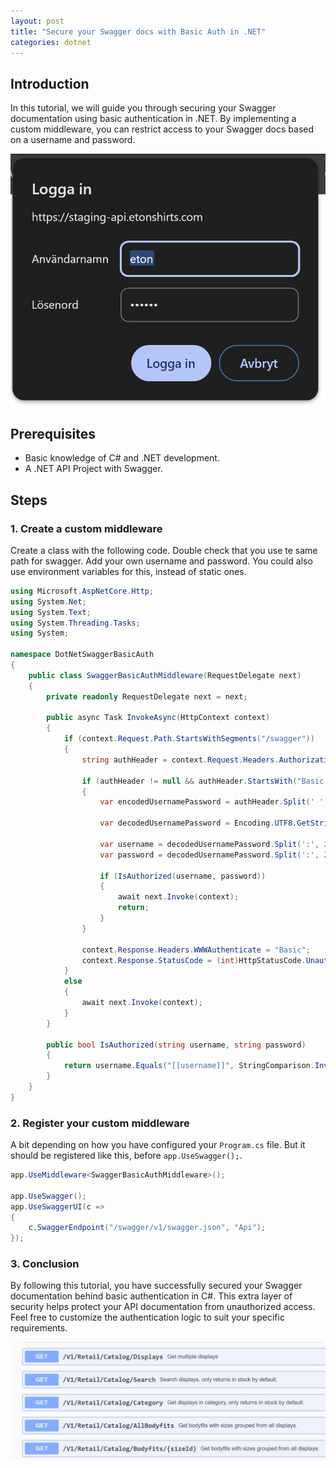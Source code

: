 ```yaml
---
layout: post
title: "Secure your Swagger docs with Basic Auth in .NET"
categories: dotnet
---
```


## Introduction
In this tutorial, we will guide you through securing your Swagger documentation using basic authentication in .NET. 
By implementing a custom middleware, you can restrict access to your Swagger docs based on a username and password.

![Basic Auth](/images/swagger_auth.png)

## Prerequisites
- Basic knowledge of C# and .NET development.
- A .NET API Project with Swagger.

## Steps

### 1. Create a custom middleware

Create a class with the following code. Double check that you use te same path for swagger.
Add your own username and password. You could also use environment variables for this, instead of static ones.

```cs
using Microsoft.AspNetCore.Http;
using System.Net;
using System.Text;
using System.Threading.Tasks;
using System;

namespace DotNetSwaggerBasicAuth
{
    public class SwaggerBasicAuthMiddleware(RequestDelegate next)
    {
        private readonly RequestDelegate next = next;

        public async Task InvokeAsync(HttpContext context)
        {
            if (context.Request.Path.StartsWithSegments("/swagger"))
            {
                string authHeader = context.Request.Headers.Authorization;

                if (authHeader != null && authHeader.StartsWith("Basic "))
                {
                    var encodedUsernamePassword = authHeader.Split(' ', 2, StringSplitOptions.RemoveEmptyEntries)[1]?.Trim();

                    var decodedUsernamePassword = Encoding.UTF8.GetString(Convert.FromBase64String(encodedUsernamePassword));

                    var username = decodedUsernamePassword.Split(':', 2)[0];
                    var password = decodedUsernamePassword.Split(':', 2)[1];

                    if (IsAuthorized(username, password))
                    {
                        await next.Invoke(context);
                        return;
                    }
                }

                context.Response.Headers.WWWAuthenticate = "Basic";
                context.Response.StatusCode = (int)HttpStatusCode.Unauthorized;
            }
            else
            {
                await next.Invoke(context);
            }
        }

        public bool IsAuthorized(string username, string password)
        {
            return username.Equals("[[username]]", StringComparison.InvariantCultureIgnoreCase) && password.Equals("[[password]]");
        }
    }
}
```


### 2. Register your custom middleware

A bit depending on how you have configured your `Program.cs` file. 
But it should be registered like this, before `app.UseSwagger();`.

```cs
app.UseMiddleware<SwaggerBasicAuthMiddleware>();

app.UseSwagger();
app.UseSwaggerUI(c =>
{
    c.SwaggerEndpoint("/swagger/v1/swagger.json", "Api");
});
```

### 3. Conclusion
By following this tutorial, you have successfully secured your Swagger documentation behind basic authentication in C#. This extra layer of security helps protect your API documentation from unauthorized access. Feel free to customize the authentication logic to suit your specific requirements.

![Swagger](/images/swagger.png)
